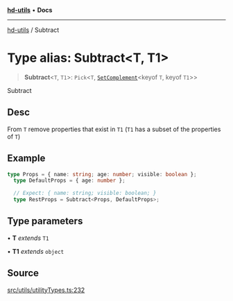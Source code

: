 [**hd-utils**](../README.md) • **Docs**

***

[hd-utils](../globals.md) / Subtract

# Type alias: Subtract\<T, T1\>

> **Subtract**\<`T`, `T1`\>: `Pick`\<`T`, [`SetComplement`](SetComplement.md)\<keyof `T`, keyof `T1`\>\>

Subtract

## Desc

From `T` remove properties that exist in `T1` (`T1` has a subset of the properties of `T`)

## Example

```ts
type Props = { name: string; age: number; visible: boolean };
  type DefaultProps = { age: number };

  // Expect: { name: string; visible: boolean; }
  type RestProps = Subtract<Props, DefaultProps>;
```

## Type parameters

• **T** *extends* `T1`

• **T1** *extends* `object`

## Source

[src/utils/utilityTypes.ts:232](https://github.com/AhmadHddad/h-utils/blob/b1dfa95e218c9605f39fc234662ef50e62fadcb8/src/utils/utilityTypes.ts#L232)
